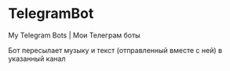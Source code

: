 # TelegramBot
My Telegram Bots | Мои Телеграм боты

Бот пересылает музыку и текст (отправленный вместе с ней) в указанный канал
